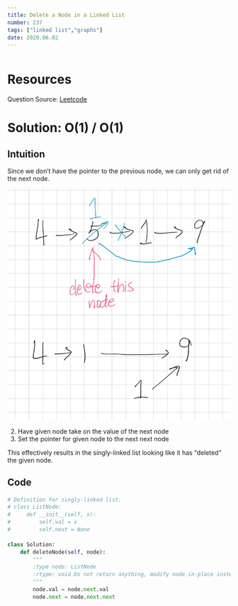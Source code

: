 ```yaml
---
title: Delete a Node in a Linked List
number: 237
tags: ["linked list","graphs"]
date: 2020.06.02
---
```


```toc

```

# Resources
Question Source: [Leetcode](https://leetcode.com/problems/delete-node-in-a-linked-list/)

# Solution: O(1) / O(1)
## Intuition
Since we don’t have the pointer to the previous node, we can only get rid of the next node.

![](237_Delete_a_Node_in_a_Linked_List/IMG_7D6526D2B533-1.jpeg)

2. Have given node take on the value of the next node
3. Set the pointer for given node to the next next node

This effectively results in the singly-linked list looking like it has “deleted” the given node.

## Code

```py
# Definition for singly-linked list.
# class ListNode:
#     def __init__(self, x):
#         self.val = x
#         self.next = None

class Solution:
    def deleteNode(self, node):
        """
        :type node: ListNode
        :rtype: void Do not return anything, modify node in-place instead.
        """
        node.val = node.next.val
        node.next = node.next.next
```